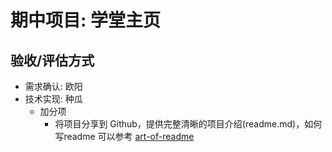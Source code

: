 # 期中项目: 学堂主页

## 验收/评估方式

*  需求确认: 欧阳
*  技术实现: 种瓜
    *  加分项
        *  将项目分享到 Github，提供完整清晰的项目介绍(readme.md)，如何写readme 可以参考 [art-of-readme](https://github.com/hackergrrl/art-of-readme/blob/master/README-zh.md)
